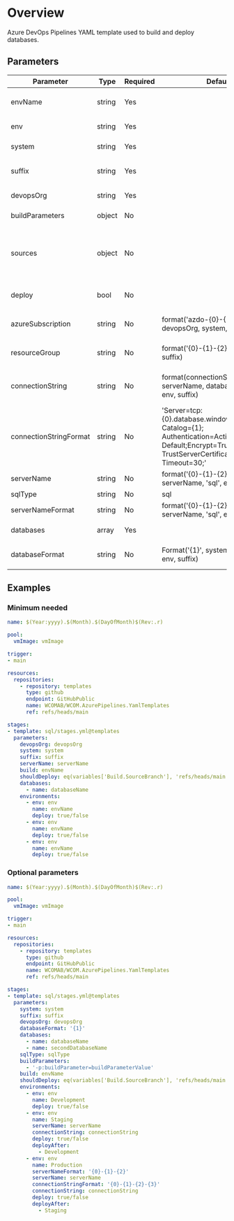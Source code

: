 # Overview

Azure DevOps Pipelines YAML template used to build and deploy databases.

## Parameters

 **Parameter**          | **Type** | **Required** | **Default value**                                                                                                                                                               | **Description**                                             
------------------------|----------|--------------|---------------------------------------------------------------------------------------------------------------------------------------------------------------------------------|-------------------------------------------------------------
 envName                | string   | Yes          |                                                                                                                                                                                 | The target environment name.                                
 env                    | string   | Yes          |                                                                                                                                                                                 | The target environment.                                     
 system                 | string   | Yes          |                                                                                                                                                                                 | The target system.                                          
 suffix                 | string   | Yes          |                                                                                                                                                                                 | The resource name suffix.                                   
 devopsOrg              | string   | Yes          |                                                                                                                                                                                 | The devops organisation.                                    
 buildParameters        | object   | No           |                                                                                                                                                                                 | Build Parameters.                                           
 sources                | object   | No           |                                                                                                                                                                                 | NuGet feeds to authenticate against and optionally push to. 
 deploy                 | bool     | No           |                                                                                                                                                                                 | Allow deploy to resource group.                             
 azureSubscription      | string   | No           | format('azdo-{0}-{1}-{2}-{3}', devopsOrg, system, env, suffix)                                                                                                                  | The Azure Subscription name.                                
 resourceGroup          | string   | No           | format('{0}-{1}-{2}', system, env, suffix)                                                                                                                                      | The resource group name.                                    
 connectionString       | string   | No           | format(connectionStringFormat, serverName, databaseFormat, system, env, suffix)                                                                                                 | String to connect to Azure Sql database.                    
 connectionStringFormat | string   | No           | 'Server=tcp:{0}.database.windows.net,1433;Initial Catalog={1};<br>Authentication=Active Directory Default;Encrypt=True;<br>TrustServerCertificate=False;Connection Timeout=30;' | Format of connection string.                                
 serverName             | string   | No           | format('{0}-{1}-{2}-{3}-{4}', system, serverName, 'sql', env, suffix)                                                                                                           | Server name.                                                
 sqlType                | string   | No           | sql                                                                                                                                                                             |                                                             
 serverNameFormat       | string   | No           | format('{0}-{1}-{2}-{3}-{4}', system, serverName, 'sql', env, suffix)                                                                                                           | Format of server name.                                      
 databases              | array    | Yes          |                                                                                                                                                                                 | Array of databases.                                         
 databaseFormat         | string   | No           | Format('{1}', system, databaseName, env, suffix)                                                                                                                                | Format of database name.

## Examples

### Minimum needed

```yaml
name: $(Year:yyyy).$(Month).$(DayOfMonth)$(Rev:.r)

pool:
  vmImage: vmImage

trigger:
- main

resources:
  repositories:
    - repository: templates
      type: github
      endpoint: GitHubPublic
      name: WCOMAB/WCOM.AzurePipelines.YamlTemplates
      ref: refs/heads/main

stages:
- template: sql/stages.yml@templates
  parameters:
    devopsOrg: devopsOrg
    system: system
    suffix: suffix
    serverName: serverName
    build: envName
    shouldDeploy: eq(variables['Build.SourceBranch'], 'refs/heads/main')
    databases:
      - name: databaseName
    environments:
      - env: env
        name: envName
        deploy: true/false
      - env: env
        name: envName
        deploy: true/false
      - env: env
        name: envName
        deploy: true/false
```

### Optional parameters

```yaml
name: $(Year:yyyy).$(Month).$(DayOfMonth)$(Rev:.r)

pool:
  vmImage: vmImage

trigger:
- main

resources:
  repositories:
    - repository: templates
      type: github
      endpoint: GitHubPublic
      name: WCOMAB/WCOM.AzurePipelines.YamlTemplates
      ref: refs/heads/main

stages:
- template: sql/stages.yml@templates
  parameters:
    system: system
    suffix: suffix
    devopsOrg: devopsOrg
    databaseFormat: '{1}'
    databases:
      - name: databaseName
      - name: secondDatabaseName
    sqlType: sqlType
    buildParameters:
      - '-p:buildParameter=buildParameterValue'
    build: envName
    shouldDeploy: eq(variables['Build.SourceBranch'], 'refs/heads/main')
    environments:
      - env: env
        name: Development
        deploy: true/false
      - env: env
        name: Staging
        serverName: serverName
        connectionString: connectionString
        deploy: true/false
        deployAfter:
          - Development
      - env: env
        name: Production
        serverNameFormat: '{0}-{1}-{2}'
        serverName: serverName
        connectionStringFormat: '{0}-{1}-{2}-{3}'
        connectionString: connectionString
        deploy: true/false
        deployAfter:
          - Staging
```